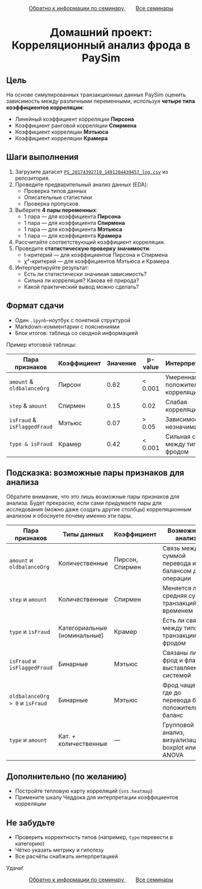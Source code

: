 <div align='center'>  
   <a href='https://github.com/marashot96/Lections/blob/main/Correl/Navigator.md#информация-о-семинаре'> Обратно к информации по семинару </a>  &nbsp;&nbsp;&nbsp;&nbsp;&nbsp;&nbsp;
   <a href='https://github.com/marashot96/Lections/tree/main?tab=readme-ov-file#структура'> Все семинары </a>  
</div>

# <div align = 'center'> Домашний проект: Корреляционный анализ фрода в PaySim </div>

## Цель
На основе симулированных транзакционных данных PaySim оценить зависимость между различными переменными, используя **четыре типа коэффициентов корреляции**:

- Линейный коэффициент корреляции **Пирсона**
- Коэффициент ранговой корреляции **Спирмена**
- Коэффициент корреляции **Мэтьюса**
- Коэффициент корреляции **Крамера**

## Шаги выполнения

1. Загрузите датасет [`PS_20174392719_1491204439457_log.csv`]() из репозитория.
2. Проведите предварительный анализ данных (EDA):
   - Проверка типов данных
   - Описательные статистики
   - Проверка пропусков
3. Выберите **4 пары переменных**:
   - 1 пара — для коэффициента **Пирсона**
   - 1 пара — для коэффициента **Спирмена**
   - 1 пара — для коэффициента **Мэтьюса**
   - 1 пара — для коэффициента **Крамера**
4. Рассчитайте соответствующий коэффициент корреляции.
5. Проведите **статистическую проверку значимости**:
   - t-критерий — для коэффициентов Пирсона и Спирмена
   - χ²-критерий — для коэффициентов Мэтьюса и Крамера
6. Интерпретируйте результат:
   - Есть ли статистически значимая зависимость?
   - Сильна ли корреляция? Какова её природа?
   - Какой практический вывод можно сделать?

## Формат сдачи

- Один `.ipynb`-ноутбук с понятной структурой
- Markdown-комментарии с пояснениями
- Блок итогов: таблица со сводной информацией

Пример итоговой таблицы:

| Пара признаков             | Коэффициент | Значение | p-value | Интерпретация                          |
|----------------------------|-------------|----------|---------|----------------------------------------|
| `amount` & `oldbalanceOrg`     | Пирсон      | 0.62     | < 0.001 | Умеренная положительная корреляция     |
| `step` & `amount`              | Спирмен     | 0.15     | 0.02    | Слабая корреляция                      |
| `isFraud` & `isFlaggedFraud`   | Мэтьюс      | 0.07     | > 0.05  | Зависимость незначима                  |
| `type & isFraud`             | Крамер      | 0.42     | < 0.001 | Сильная связь между типом и фродом     |

## Подсказка: возможные пары признаков для анализа

Обратите внимание, что это лишь возможные пары признаков для анализа. Будет прекрасно, если сами придумаете пары для исследования (можно даже создать другие столбцы) корреляционным анализом и обоснуете почему именно эти пары.

| Пара признаков                           | Типы данных                   | Коэффициент         | Возможный анализ                                                            |
|------------------------------------------|-------------------------------|---------------------|-----------------------------------------------------------------------------|
| `amount` и `oldbalanceOrg`              | Количественные                | Пирсон, Спирмен     | Связь между суммой перевода и балансом до операции                          |
| `step` и `amount`                        | Количественные                | Спирмен             | Меняется ли средняя сумма транзакций со временем                            |
| `type` и `isFraud`                       | Категориальные (номинальные) | Крамер              | Есть ли связь между типом транзакции и фродом                               |
| `isFraud` и `isFlaggedFraud`            | Бинарные                     | Мэтьюс              | Связаны ли фрод и флаг, выставляемый системой                               |
| `oldbalanceOrg > 0` и `isFraud`         | Бинарные                     | Мэтьюс              | Фрод чаще там, где до перевода был положительный баланс                     |
| `type` и `amount`                       | Кат. + количественные        | —                   | Групповой анализ, визуализация boxplot или ANOVA                            |

## Дополнительно (по желанию)

- Постройте тепловую карту корреляций (`sns.heatmap`)
- Примените шкалу Чеддока для интерпретации коэффициентов корреляции

## Не забудьте

- Проверить корректность типов (например, `type` перевести в категорию)
- Чётко указать метрику и гипотезу
- Все расчёты снабжать интерпретацией

Удачи!

<div align='center'>  
   <a href='https://github.com/marashot96/Lections/blob/main/Correl/Navigator.md#информация-о-семинаре'> Обратно к информации по семинару </a>  &nbsp;&nbsp;&nbsp;&nbsp;&nbsp;&nbsp;
   <a href='https://github.com/marashot96/Lections/tree/main?tab=readme-ov-file#структура'> Все семинары </a>  
</div>
